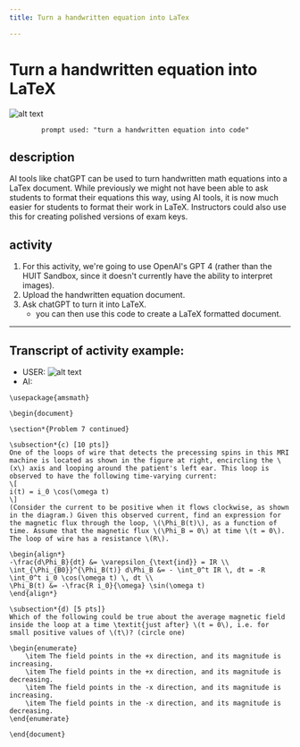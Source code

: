 ```yaml
---
title: Turn a handwritten equation into LaTex

---
```


# Turn a handwritten equation into LaTeX
![alt text](https://files.slack.com/files-pri/T0HTW3H0V-F063E85ATNU/turn_handwritten_equation_into_code.png?pub_secret=e829f78a8b)


            prompt used: "turn a handwritten equation into code"

## description
AI tools like chatGPT can be used to turn handwritten math equations into a LaTex document. While previously we might not have been able to ask students to format their equations this way, using AI tools, it is now much easier for students to format their work in LaTeX. Instructors could also use this for creating polished versions of exam keys.

## activity
1. For this activity, we're going to use OpenAI's GPT 4 (rather than the HUIT Sandbox, since it doesn't currently have the ability to interpret images).
2. Upload the handwritten equation document.
3. Ask chatGPT to turn it into LaTeX.
    * you can then use this code to create a LaTeX formatted document.

---
## Transcript of activity example: 
* USER:
![alt text](https://files.slack.com/files-pri/T0HTW3H0V-F062JGNDHAA/ps2_exam_page_scanned.png?pub_secret=de83a8ebdd)
* AI: 

```\documentclass{article}
\usepackage{amsmath}

\begin{document}

\section*{Problem 7 continued}

\subsection*{c) [10 pts]}
One of the loops of wire that detects the precessing spins in this MRI machine is located as shown in the figure at right, encircling the \(x\) axis and looping around the patient's left ear. This loop is observed to have the following time-varying current:
\[
i(t) = i_0 \cos(\omega t)
\]
(Consider the current to be positive when it flows clockwise, as shown in the diagram.) Given this observed current, find an expression for the magnetic flux through the loop, \(\Phi_B(t)\), as a function of time. Assume that the magnetic flux \(\Phi_B = 0\) at time \(t = 0\). The loop of wire has a resistance \(R\).

\begin{align*}
-\frac{d\Phi_B}{dt} &= \varepsilon_{\text{ind}} = IR \\
\int_{\Phi_{B0}}^{\Phi_B(t)} d\Phi_B &= - \int_0^t IR \, dt = -R \int_0^t i_0 \cos(\omega t) \, dt \\
\Phi_B(t) &= -\frac{R i_0}{\omega} \sin(\omega t)
\end{align*}

\subsection*{d) [5 pts]}
Which of the following could be true about the average magnetic field inside the loop at a time \textit{just after} \(t = 0\), i.e. for small positive values of \(t\)? (circle one)

\begin{enumerate}
    \item The field points in the +x direction, and its magnitude is increasing.
    \item The field points in the +x direction, and its magnitude is decreasing.
    \item The field points in the -x direction, and its magnitude is increasing.
    \item The field points in the -x direction, and its magnitude is decreasing.
\end{enumerate}

\end{document}
